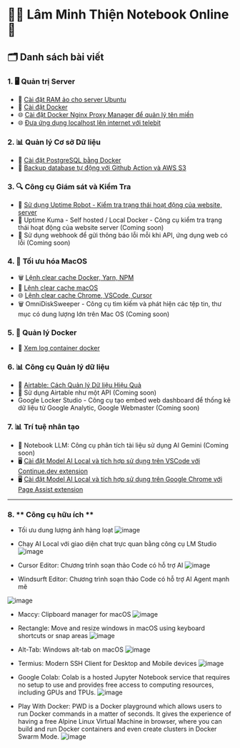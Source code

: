 # 👨‍💻 Lâm Minh Thiện Notebook Online 🚀

## 🗂️ Danh sách bài viết

### 1. 🖥️ **Quản trị Server**
- 🔧 [Cài đặt RAM ảo cho server Ubuntu](./cai-dat-ram-ao-cho-server-ubuntu.md)
- 🐳 [Cài đặt Docker](./cai-dat-docker.md)
- 🌐 [Cài đặt Docker Nginx Proxy Manager để quản lý tên miền](./cai-dat-docker-nginx-proxy-manager.md)
- 🌐 [Đưa ứng dụng localhost lên internet với telebit](./telebit.md)

### 2. 📊 **Quản lý Cơ sở Dữ liệu**
- 🐘 [Cài đặt PostgreSQL bằng Docker](./cai-dat-database-postgresql-qua-docker.md)
- 💾 [Backup database tự động với Github Action và AWS S3](./tu-dong-backup-database-voi-github-action-va-amazon-s3.md)

### 3. 🔍 **Công cụ Giám sát và Kiểm Tra**
- 📡 [Sử dụng Uptime Robot - Kiểm tra trạng thái hoạt động của website, server](./uptime-robot.md)
- 📡 Uptime Kuma - Self hosted / Local Docker - Công cụ kiểm tra trạng thái hoạt động của website server (Coming soon)
- 📡 Sử dụng webhook để gửi thông báo lỗi mỗi khi API, ứng dụng web có lỗi (Coming soon)

### 4. 🧹 **Tối ưu hóa MacOS**
- 🗑️ [Lệnh clear cache Docker, Yarn, NPM](./lenh-clear-cache-docker-yarn-npm.md)
- 🍎 [Lệnh clear cache macOS](./lenh-clear-cache-macos.md)
- 🌐 [Lệnh clear cache Chrome, VSCode, Cursor](./lenh-clear-cache-chrome-vscode-cursor.md)
- 🗑️ OmniDiskSweeper - Công cụ tìm kiếm và phát hiện các tệp tin, thư mục có dung lượng lớn trên Mac OS (Coming soon)

### 5. 🐳 **Quản lý Docker**
- 📝 [Xem log container docker](./log-container-docker.md)

### 6. 📊 **Công cụ Quản lý dữ liệu**
- 📑 [Airtable: Cách Quản lý Dữ liệu Hiệu Quả](./airtable-blog.md)
- 📑 Sử dụng Airtable như một API (Coming soon)
- Google Locker Studio - Công cụ tạo embed web dashboard để thống kê dữ liệu từ Google Analytic, Google Webmaster (Coming soon)

### 7. 📊 **Trí tuệ nhân tạo**
- 📑 Notebook LLM: Công cụ phân tích tài liệu sử dụng AI Gemini (Coming soon)
- 🖥️ [Cài đặt Model AI Local và tích hợp sử dụng trên VSCode với Continue.dev extension](./ollama-continue.dev-vscode.md)
- 🖥️ [Cài đặt Model AI Local và tích hợp sử dụng trên Google Chrome với Page Assist extension](./ollama-with-google-chrome.md)

---

### 8. ** Công cụ hữu ích **
- Tối ưu dung lượng ảnh hàng loạt
![image](https://github.com/user-attachments/assets/6c97d407-8774-429a-83e1-562f60cde79d)

- Chạy AI Local với giao diện chat trực quan bằng công cụ LM Studio
![image](https://github.com/user-attachments/assets/55d9c39b-97b4-4c43-88bc-872f957c60cb)

- Cursor Editor: Chương trình soạn thảo Code có hỗ trợ AI
![image](https://github.com/user-attachments/assets/95080453-29d9-4bf7-a148-6cbbc08ba46f)

- Windsurft Editor: Chương trình soạn thảo Code có hỗ trợ AI Agent mạnh mẽ

![image](https://github.com/user-attachments/assets/cbf5c16c-0095-48d3-8c88-660e528d708c)

- Maccy: Clipboard manager for macOS
![image](https://github.com/user-attachments/assets/10481648-b848-48c0-a5f4-59fc6346c174)

- Rectangle: Move and resize windows in macOS using keyboard shortcuts or snap areas
![image](https://github.com/user-attachments/assets/fb66e2ec-321b-4474-85e7-0aa7f0b7a571)

- Alt-Tab: Windows alt-tab on macOS
![image](https://github.com/user-attachments/assets/c6b95437-90ea-4596-8f3f-8e5ae6ba618a)

- Termius: Modern SSH Client for Desktop and Mobile devices
![image](https://github.com/user-attachments/assets/05a34f3f-a08a-4c70-b1e2-5b4111ccf00f)

- Google Colab: Colab is a hosted Jupyter Notebook service that requires no setup to use and provides free access to computing resources, including GPUs and TPUs.
![image](https://github.com/user-attachments/assets/54251189-8f54-4c31-bbdb-23847839ae40)

- Play With Docker: PWD is a Docker playground which allows users to run Docker commands in a matter of seconds. It gives the experience of having a free Alpine Linux Virtual Machine in browser, where you can build and run Docker containers and even create clusters in Docker Swarm Mode.
![image](https://github.com/user-attachments/assets/7b60219a-13fc-4b88-94e3-9fa3624d6a38)
